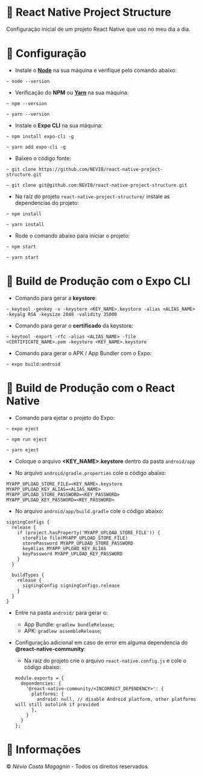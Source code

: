 # :100: React Native Project Structure

Configuração inicial de um projeto React Native que uso no meu dia a dia. 

# :wrench: Configuração

* Instale o **[Node](https://nodejs.org/en/download/ "Clique para baixar o Node!")** na sua máquina e verifique pelo comando abaixo:
```
~ node --version
```

* Verificação do **NPM** ou **[Yarn](https://classic.yarnpkg.com/en/docs/install/#windows-stable "Clique para baixar o Yarn!")** na sua máquina:
````
~ npm --version

~ yarn --version
````

* Instale o **Expo CLI** na sua máquina:
````
~ npm install expo-cli -g

~ yarn add expo-cli -g
```` 

* Baixeo o código fonte:
```
~ git clone https://github.com/NEVI0/react-native-project-structure.git

~ git clone git@github.com:NEVI0/react-native-project-structure.git
```

* Na raíz do projeto `react-native-project-structure/` instale as dependencias do projeto:
````
~ npm install

~ yarn install
````

* Rode o comando abaixo para iniciar o projeto:
```
~ npm start

~ yarn start
```

# :rocket: Build de Produção com o Expo CLI

* Comando para gerar a **keystore**:
```
~ keytool -genkey -v -keystore <KEY_NAME>.keystore -alias <ALIAS_NAME> -keyalg RSA -keysize 2048 -validity 35000
```

* Comando para gerar o **certificado** da keystore:
```
~ keytool -export -rfc -alias <ALIAS_NAME> -file <CERTIFICATE_NAME>.pem -keystore <KEY_NAME>.keystore
```

* Comando para gerar o APK / App Bundler com o Expo:
```
~ expo build:android
```

# :rocket: Build de Produção com o React Native

* Comando para ejetar o projeto do Expo:
```
~ expo eject

~ npm run eject

~ yarn eject
```

* Coloque o arquivo **<KEY_NAME>.keystore** dentro da pasta `android/app`

* No arquivo `android/gradle.properties` cole o código abaixo:
```
MYAPP_UPLOAD_STORE_FILE=<KEY_NAME>.keystore
MYAPP_UPLOAD_KEY_ALIAS=<ALIAS_NAME>
MYAPP_UPLOAD_STORE_PASSWORD=<KEY_PASSWORD>
MYAPP_UPLOAD_KEY_PASSWORD=<KEY_PASSWORD>
```

* No arquivo `android/app/build.gradle` cole o código abaixo:
```
signingConfigs {
  release {
    if (project.hasProperty('MYAPP_UPLOAD_STORE_FILE')) {
	  storeFile file(MYAPP_UPLOAD_STORE_FILE)
	  storePassword MYAPP_UPLOAD_STORE_PASSWORD
	  keyAlias MYAPP_UPLOAD_KEY_ALIAS
	  keyPassword MYAPP_UPLOAD_KEY_PASSWORD
	}
  }

  buildTypes {
    release {
	  signingConfig signingConfigs.release
	}
  }
}
```

* Entre na pasta `android/` para gerar o:
  * App Bundle: `gradlew bundleRelease`;
  * APK: `gradlew assembleRelease`;

* Configuração adicional em caso de error em alguma dependencia do **@react-native-community**:
	* Na raiz do projeto crie o arquivo `react-native.config.js` e cole o código abaixo:
	```
	module.exports = {
	  dependencies: {
	    '@react-native-community/<INCORRECT_DEPENDENCY>': {
		  platforms: {
		    android: null, // disable Android platform, other platforms will still autolink if provided
		  },
		}
	  }
	};
	```

# :pushpin: Informações

:copyright: *Névio Costa Magagnin* - Todos os direitos reservados.
